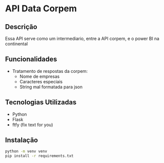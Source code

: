 # API Data Corpem

## Descrição

Essa API serve como um intermediario, entre a API corpem, e o power BI na continental

## Funcionalidades

- Tratamento de respostas da corpem:
    - Nome de empresas
    - Caracteres especiais
    - String mal formatada para json

## Tecnologias Utilizadas

- Python
- Flask
- ftfy (fix text for you)

## Instalação

```bash
python -m venv venv
pip install -r requirements.txt
```

